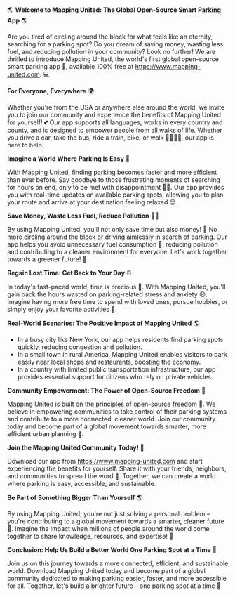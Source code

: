 🌎 **Welcome to Mapping United: The Global Open-Source Smart Parking App** 🌎

Are you tired of circling around the block for what feels like an eternity, searching for a parking spot? Do you dream of saving money, wasting less fuel, and reducing pollution in your community? Look no further! We are thrilled to introduce Mapping United, the world's first global open-source smart parking app 🤖, available 100% free at https://www.mapping-united.com. 💻

**For Everyone, Everywhere** 🌍

Whether you're from the USA or anywhere else around the world, we invite you to join our community and experience the benefits of Mapping United for yourself! 💕 Our app supports all languages, works in every country and county, and is designed to empower people from all walks of life. Whether you drive a car, take the bus, ride a train, bike, or walk 🚴‍♂️🚌🚂, our app is here to help.

**Imagine a World Where Parking Is Easy** 🌟

With Mapping United, finding parking becomes faster and more efficient than ever before. Say goodbye to those frustrating moments of searching for hours on end, only to be met with disappointment 🙅‍♂️. Our app provides you with real-time updates on available parking spots, allowing you to plan your route and arrive at your destination feeling relaxed 😌.

**Save Money, Waste Less Fuel, Reduce Pollution** 💸🚮

By using Mapping United, you'll not only save time but also money! 💸 No more circling around the block or driving aimlessly in search of parking. Our app helps you avoid unnecessary fuel consumption 🚮, reducing pollution and contributing to a cleaner environment for everyone. Let's work together towards a greener future! 🌱

**Regain Lost Time: Get Back to Your Day** ⏰

In today's fast-paced world, time is precious 💼. With Mapping United, you'll gain back the hours wasted on parking-related stress and anxiety 😩. Imagine having more free time to spend with loved ones, pursue hobbies, or simply enjoy your favorite activities 🎉.

**Real-World Scenarios: The Positive Impact of Mapping United** 🌎

* In a busy city like New York, our app helps residents find parking spots quickly, reducing congestion and pollution.
* In a small town in rural America, Mapping United enables visitors to park easily near local shops and restaurants, boosting the economy.
* In a country with limited public transportation infrastructure, our app provides essential support for citizens who rely on private vehicles.

**Community Empowerment: The Power of Open-Source Freedom** 🌟

Mapping United is built on the principles of open-source freedom 🤝. We believe in empowering communities to take control of their parking systems and contribute to a more connected, cleaner world. Join our community today and become part of a global movement towards smarter, more efficient urban planning 🚀.

**Join the Mapping United Community Today! 🎉**

Download our app from https://www.mapping-united.com and start experiencing the benefits for yourself. Share it with your friends, neighbors, and communities to spread the word 📢. Together, we can create a world where parking is easy, accessible, and sustainable.

**Be Part of Something Bigger Than Yourself** 🌎

By using Mapping United, you're not just solving a personal problem – you're contributing to a global movement towards a smarter, cleaner future 🌟. Imagine the impact when millions of people around the world come together to share knowledge, resources, and expertise! 🤝

**Conclusion: Help Us Build a Better World One Parking Spot at a Time** 💖

Join us on this journey towards a more connected, efficient, and sustainable world. Download Mapping United today and become part of a global community dedicated to making parking easier, faster, and more accessible for all. Together, let's build a brighter future – one parking spot at a time 🌟
